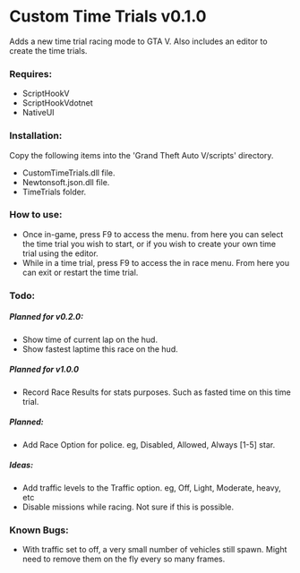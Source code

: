 # Custom Time Trials v0.1.0 #
Adds a new time trial racing mode to GTA V. Also includes an editor to create the time trials.


### Requires: ###

* ScriptHookV
* ScriptHookVdotnet
* NativeUI


### Installation: ###

Copy the following items into the 'Grand Theft Auto V/scripts' directory.
* CustomTimeTrials.dll file.
* Newtonsoft.json.dll file.
* TimeTrials folder.


### How to use: ###

* Once in-game, press F9 to access the menu. from here you can select the time trial you wish to start, or if you wish to create your own time trial using the editor.
* While in a time trial, press F9 to access the in race menu. From here you can exit or restart the time trial.


### Todo: ###

##### Planned for v0.2.0: #####
* Show time of current lap on the hud.
* Show fastest laptime this race on the hud.

##### Planned for v1.0.0 #####
* Record Race Results for stats purposes. Such as fasted time on this time trial.

##### Planned: #####
* Add Race Option for police. eg, Disabled, Allowed, Always [1-5] star.

##### Ideas: #####
* Add traffic levels to the Traffic option. eg, Off, Light, Moderate, heavy, etc
* Disable missions while racing. Not sure if this is possible.


### Known Bugs: ###

* With traffic set to off, a very small number of vehicles still spawn. Might need to remove them on the fly every so many frames.

